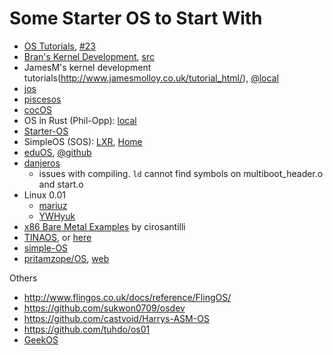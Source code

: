 # Some Starter OS to Start With

- [OS Tutorials](https://github.com/cfenollosa/os-tutorial), [#23](https://github.com/cfenollosa/os-tutorial/tree/master/23-fixes)
- [Bran's Kernel Development](brian-kernel/README.md), [src](brian-kernel/src/)
- JamesM's kernel development tutorials(http://www.jamesmolloy.co.uk/tutorial_html/), [@local](doc/jamesmolloy)
- [jos](https://github.com/pisceseyes/jos)
- [piscesos](https://github.com/pisceseyes/piscesos)
- [cocOS](https://github.com/perlun/cocos)
- OS in Rust (Phil-Opp): [local](phil-opp/)
- [Starter-OS](https://github.com/xlar54/Starter-OS)
- SimpleOS (SOS): [LXR](http://sos.enix.org/lxr/source/),  [Home](http://sos.enix.org/en/MainPage)
- [eduOS](https://rwth-os.github.io/eduOS/), [@github](https://github.com/RWTH-OS/eduOS)
- [danjeros](https://github.com/rikusalminen/danjeros)
  - issues with compiling. `ld` cannot find symbols on multiboot_header.o and start.o
- Linux 0.01
  - [mariuz](https://github.com/mariuz/linux-0.01)
  - [YWHyuk](https://github.com/YWHyuk/linux-kernel-0.01)
- [x86 Bare Metal Examples](https://github.com/cirosantilli/x86-bare-metal-examples) by cirosantilli
- [TINAOS](https://github.com/1dime/TINAOS), or [here](https://github.com/TINA-OS/tinaos)
- [simple-OS](https://github.com/povilasb/simple-os)
- [pritamzope/OS](https://github.com/pritamzope/OS), [web](https://www.codeproject.com/Articles/1225196/Create-Your-Own-Kernel-In-C-2)

Others
- http://www.flingos.co.uk/docs/reference/FlingOS/
- https://github.com/sukwon0709/osdev
- https://github.com/castvoid/Harrys-ASM-OS
- https://github.com/tuhdo/os01
- [GeekOS](https://www.cs.umd.edu/~hollings/cs412/s03/prog1/)
